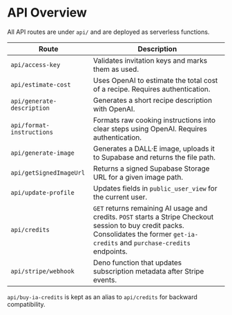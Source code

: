 # API Overview

All API routes are under `api/` and are deployed as serverless functions.

| Route | Description |
|-------|-------------|
| `api/access-key` | Validates invitation keys and marks them as used. |
| `api/estimate-cost` | Uses OpenAI to estimate the total cost of a recipe. Requires authentication. |
| `api/generate-description` | Generates a short recipe description with OpenAI. |
| `api/format-instructions` | Formats raw cooking instructions into clear steps using OpenAI. Requires authentication. |
| `api/generate-image` | Generates a DALL·E image, uploads it to Supabase and returns the file path. |
| `api/getSignedImageUrl` | Returns a signed Supabase Storage URL for a given image path. |
| `api/update-profile` | Updates fields in `public_user_view` for the current user. |
| `api/credits` | `GET` returns remaining AI usage and credits. `POST` starts a Stripe Checkout session to buy credit packs. Consolidates the former `get-ia-credits` and `purchase-credits` endpoints. |
| `api/stripe/webhook` | Deno function that updates subscription metadata after Stripe events. |

`api/buy-ia-credits` is kept as an alias to `api/credits` for backward compatibility.
